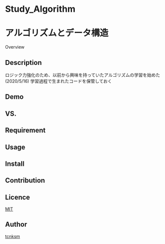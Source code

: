 # Study_Algorithm
アルゴリズムとデータ構造
====

Overview

## Description
ロジック力強化のため、以前から興味を持っていたアルゴリズムの学習を始めた(2020/5/16)
学習過程で生まれたコードを保管しておく

## Demo

## VS. 

## Requirement

## Usage

## Install

## Contribution

## Licence

[MIT](https://github.com/tcnksm/tool/blob/master/LICENCE)

## Author

[tcnksm](https://github.com/tcnksm)
